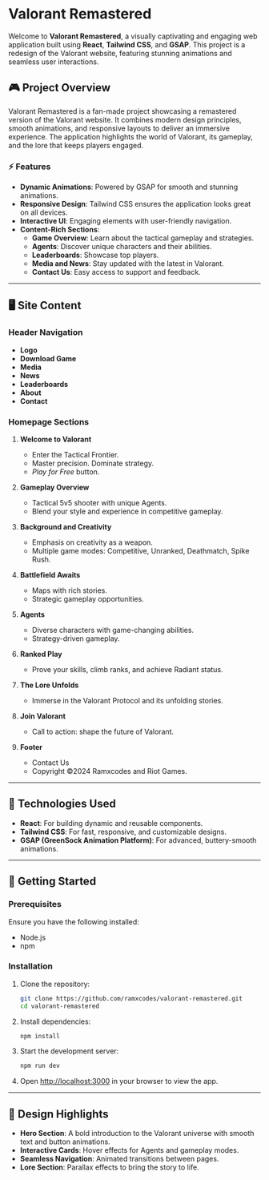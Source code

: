 # Valorant Remastered

Welcome to **Valorant Remastered**, a visually captivating and engaging web application built using **React**, **Tailwind CSS**, and **GSAP**. This project is a redesign of the Valorant website, featuring stunning animations and seamless user interactions.

## 🎮 Project Overview

Valorant Remastered is a fan-made project showcasing a remastered version of the Valorant website. It combines modern design principles, smooth animations, and responsive layouts to deliver an immersive experience. The application highlights the world of Valorant, its gameplay, and the lore that keeps players engaged.

### ⚡ Features

- **Dynamic Animations**: Powered by GSAP for smooth and stunning animations.
- **Responsive Design**: Tailwind CSS ensures the application looks great on all devices.
- **Interactive UI**: Engaging elements with user-friendly navigation.
- **Content-Rich Sections**:
  - **Game Overview**: Learn about the tactical gameplay and strategies.
  - **Agents**: Discover unique characters and their abilities.
  - **Leaderboards**: Showcase top players.
  - **Media and News**: Stay updated with the latest in Valorant.
  - **Contact Us**: Easy access to support and feedback.

---

## 🖥️ Site Content

### Header Navigation
- **Logo**
- **Download Game**
- **Media**
- **News**
- **Leaderboards**
- **About**
- **Contact**

### Homepage Sections
1. **Welcome to Valorant**
   - Enter the Tactical Frontier.
   - Master precision. Dominate strategy.
   - *Play for Free* button.

2. **Gameplay Overview**
   - Tactical 5v5 shooter with unique Agents.
   - Blend your style and experience in competitive gameplay.

3. **Background and Creativity**
   - Emphasis on creativity as a weapon.
   - Multiple game modes: Competitive, Unranked, Deathmatch, Spike Rush.

4. **Battlefield Awaits**
   - Maps with rich stories.
   - Strategic gameplay opportunities.

5. **Agents**
   - Diverse characters with game-changing abilities.
   - Strategy-driven gameplay.

6. **Ranked Play**
   - Prove your skills, climb ranks, and achieve Radiant status.

7. **The Lore Unfolds**
   - Immerse in the Valorant Protocol and its unfolding stories.

8. **Join Valorant**
   - Call to action: shape the future of Valorant.

9. **Footer**
   - Contact Us
   - Copyright ©2024 Ramxcodes and Riot Games.

---

## 🔧 Technologies Used

- **React**: For building dynamic and reusable components.
- **Tailwind CSS**: For fast, responsive, and customizable designs.
- **GSAP (GreenSock Animation Platform)**: For advanced, buttery-smooth animations.

---

## 🚀 Getting Started

### Prerequisites
Ensure you have the following installed:
- Node.js
- npm

### Installation
1. Clone the repository:
   ```bash
   git clone https://github.com/ramxcodes/valorant-remastered.git
   cd valorant-remastered
   ```
2. Install dependencies:
   ```bash
   npm install
   ```
3. Start the development server:
   ```bash
   npm run dev
   ```
4. Open [http://localhost:3000](http://localhost:5173) in your browser to view the app.

---



## 🎨 Design Highlights

- **Hero Section**: A bold introduction to the Valorant universe with smooth text and button animations.
- **Interactive Cards**: Hover effects for Agents and gameplay modes.
- **Seamless Navigation**: Animated transitions between pages.
- **Lore Section**: Parallax effects to bring the story to life.
